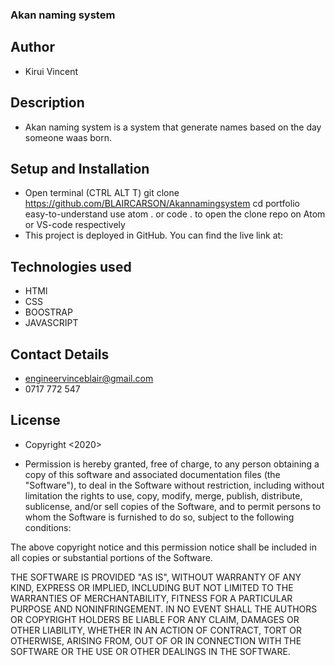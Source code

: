 ### Akan naming system

## Author

- Kirui Vincent

## Description

- Akan naming system is a system that generate names based on the day someone waas born.

## Setup and Installation 

- Open terminal (CTRL ALT T) git clone https://github.com/BLAIRCARSON/Akannamingsystem cd portfolio easy-to-understand use atom . or code . to open the clone repo on Atom or VS-code respectively
- This project is deployed in GitHub. You can find the live link at:

## Technologies used

- HTMl
- CSS
- BOOSTRAP
- JAVASCRIPT

## Contact Details

- engineervinceblair@gmail.com
- 0717 772 547

## License

- Copyright <2020> <Kirui Cheruiyot Vincent>

- Permission is hereby granted, free of charge, to any person obtaining a copy of this software and associated documentation files (the "Software"), to deal in the Software without restriction, including without limitation the rights to use, copy, modify, merge, publish, distribute, sublicense, and/or sell copies of the Software, and to permit persons to whom the Software is furnished to do so, subject to the following conditions:

The above copyright notice and this permission notice shall be included in all copies or substantial portions of the Software.

THE SOFTWARE IS PROVIDED "AS IS", WITHOUT WARRANTY OF ANY KIND, EXPRESS OR IMPLIED, INCLUDING BUT NOT LIMITED TO THE WARRANTIES OF MERCHANTABILITY, FITNESS FOR A PARTICULAR PURPOSE AND NONINFRINGEMENT. IN NO EVENT SHALL THE AUTHORS OR COPYRIGHT HOLDERS BE LIABLE FOR ANY CLAIM, DAMAGES OR OTHER LIABILITY, WHETHER IN AN ACTION OF CONTRACT, TORT OR OTHERWISE, ARISING FROM, OUT OF OR IN CONNECTION WITH THE SOFTWARE OR THE USE OR OTHER DEALINGS IN THE SOFTWARE.


